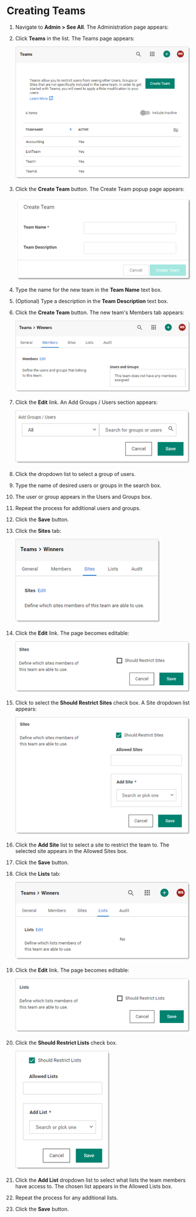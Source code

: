 [title]: # (Creating Teams)
[tags]: # (Teams,lists)
[priority]: # (1000)

# Creating Teams

1. Navigate to **Admin \> See All**. The Administration page appears:

1. Click **Teams** in the list. The Teams page appears:

   ![image-20210718170525517](images/image-20210718170525517.png)

1. Click the **Create Team** button. The Create Team popup page appears:

   ![1558127618730](images/1558127618730.png)

1. Type the name for the new team in the **Team Name** text box.

1. (Optional) Type a description in the **Team Description** text box.

1. Click the **Create Team** button. The new team's Members tab appears:

   ![image-20210718171033202](images/image-20210718171033202.png)

1. Click the **Edit** link. An Add Groups / Users section appears:

   ![image-20210718171324955](images/image-20210718171324955.png)

1. Click the dropdown list to select a group of users.

1. Type the name of desired users or groups in the search box.

1. The user or group appears in the Users and Groups box.

1. Repeat the process for additional users and groups.

1. Click the **Save** button.

1. Click the **Sites** tab:

   ![image-20210718171748157](images/image-20210718171748157.png)

1. Click the **Edit** link. The page becomes editable:

   ![image-20210718171852266](images/image-20210718171852266.png)

1. Click to select the **Should Restrict Sites** check box. A Site dropdown list appears:

    ![image-20210718171924876](images/image-20210718171924876.png)

1. Click the **Add Site** list to select a site to restrict the team to. The selected site appears in the Allowed Sites box.

1. Click the **Save** button.

1. Click the **Lists** tab:

     ![image-20210718172226084](images/image-20210718172226084.png)

1. Click the **Edit** link. The page becomes editable:

     ![image-20210718172321733](images/image-20210718172321733.png)

1. Click the **Should Restrict Lists** check box.

     ![image-20210718172420300](images/image-20210718172420300.png)

1. Click the **Add List** dropdown list to select what lists the team members have access to. The chosen list appears in the Allowed Lists box.

1. Repeat the process for any additional lists.

1. Click the **Save** button.

